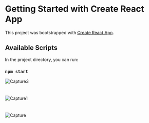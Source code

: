 # Getting Started with Create React App

This project was bootstrapped with [Create React App](https://github.com/facebook/create-react-app).

## Available Scripts

In the project directory, you can run:

### `npm start`

![Capture3](https://github.com/premmaity/cart-page/assets/112617129/c52504a5-80c0-48e0-9f79-479532c5bcc8)
# 
![Capture1](https://github.com/premmaity/cart-page/assets/112617129/6732fb97-5d82-4584-b62a-710ea0ae87f9)
# 
![Capture](https://github.com/premmaity/cart-page/assets/112617129/9ae6404f-a91e-484b-9792-9f85013d3231)
